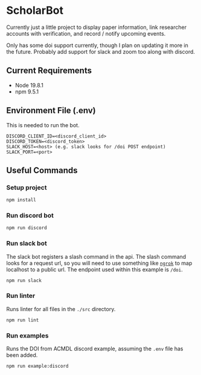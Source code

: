 # ScholarBot

Currently just a little project to display paper information, link researcher accounts with verification, and record / notify upcoming events.

Only has some doi support currently, though I plan on updating it more in the future. Probably add support for slack and zoom too along with discord.

## Current Requirements

* Node 19.8.1
* npm 9.5.1

## Environment File (.env)

This is needed to run the bot.

```
DISCORD_CLIENT_ID=<discord_client_id>
DISCORD_TOKEN=<discord_token>
SLACK_HOST=<host> (e.g. slack looks for /doi POST endpoint)
SLACK_PORT=<port>
```

## Useful Commands

### Setup project

```sh
npm install
```

### Run discord bot

```sh
npm run discord
```

### Run slack bot

The slack bot registers a slash command in the api. The slash command looks for a request url, so you will need to use something like [`ngrok`](https://ngrok.com/) to map localhost to a public url. The endpoint used within this example is `/doi`.

```sh
npm run slack
```

### Run linter

Runs linter for all files in the `./src` directory.

```sh
npm run lint
```

### Run examples

Runs the DOI from ACMDL discord example, assuming the `.env` file has been added.

```sh
npm run example:discord
```


